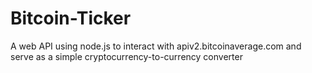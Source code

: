 # Bitcoin-Ticker
A web API using node.js to interact with apiv2.bitcoinaverage.com and serve as a simple cryptocurrency-to-currency converter
